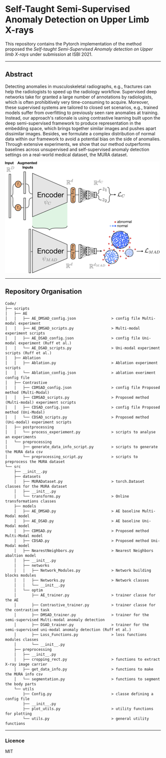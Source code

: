 # Self-Taught Semi-Supervised Anomaly Detection on Upper Limb X-rays

This repository contains the Pytorch implementation of the method proposed  the _Self-taught Semi-Supervised Anomaly detection on Upper limb X-rays_ under submission at ISBI 2021.

____
## Abstract

Detecting anomalies in musculoskeletal radiographs, e.g., fractures can help the radiologists to speed up the radiology workflow. Supervised deep networks take for granted a large number of annotations by radiologists, which is often prohibitively very time-consuming to acquire. Moreover, these supervised systems are tailored to closed set scenarios, e.g., trained models suffer from overfitting to previously seen rare anomalies at training. Instead, our approach's rationale is using contrastive learning built upon the deep semi-supervised framework to produce representation in the embedding space, which brings together similar images and pushes apart dissimilar images. Besides, we formulate a complex distribution of normal data within our framework to avoid a potential bias on the side of anomalies. Through extensive experiments, we show that our method outperforms baselines across unsupervised and self-supervised anomaly detection settings on a real-world medical dataset, the MURA dataset.

<img src="figure/architecture_network_CDMSAD.png" alt="method" width="500"/>

____
## Repository Organisation
```
Code/
├── scripts                                               
│   ├── AE                                      
│   │   ├── AE_DMSAD_config.json                > config file Multi-modal experiment
│   │   ├── AE_DMSAD_scripts.py                 > Multi-modal experiment scripts
│   │   ├── AE_DSAD_config.json                 > config file Uni-modal experiment (Ruff et al.)
│   │   └── AE_DSAD_scripts.py                  > Uni-modal experiment scripts (Ruff et al.)
│   ├── Ablation
│   │   ├── Ablation.py                         > Ablation experiment scripts         
│   │   └── Ablation_config.json                > ablation exeriment config file
│   ├── Contrastive                             
│   │   ├── CDMSAD_config.json                  > config file Proposed method (Multi-Modal)
│   │   ├── CDMSAD_scripts.py                   > Proposed method (Multi-modal) experiment scripts
│   │   ├── CDSAD_config.json                   > config file Proposed method (Uni-Modal)
│   │   └── CDSAD_scripts.py                    > Proposed method (Uni-modal) experiment scripts
│   ├── postprocessing
│   │   └── process_experiement.py              > scripts to analyse an experiments
│   └── preprocessing
│       ├── generate_data_info_script.py        > scripts to generate the MURA data csv
│       └── preprocessing_script.py             > scripts to preprocess the MURA dataset
└── src
    ├── __init__.py
    ├── datasets
    │   ├── MURADataset.py                      > torch.Dataset classes for the MURA dataset
    │   ├── __init__.py
    │   └── transforms.py                       > Online transformations classes
    ├── models
    │   ├── AE_DMSAD.py                         > AE baseline Multi-Modal model
    │   ├── AE_DSAD.py                          > AE baseline Uni-Modal model
    │   ├── CDMSAD.py                           > Proposed method Multi-Modal model
    │   ├── CDSAD.py                            > Proposed method Uni-Modal model
    │   ├── NearestNeighbors.py                 > Nearest Neighbors abaltion model
    │   ├── __init__.py
    │   ├── networks
    │   │   ├── Network_Modules.py              > Network building blocks modules
    │   │   ├── Networks.py                     > Network classes
    │   │   └── __init__.py
    │   └── optim
    │       ├── AE_trainer.py                   > trainer classe for the AE
    │       ├── Contrastive_trainer.py          > trainer classe for the contrastive task
    │       ├── DMSAD_trainer.py                > trainer for the semi-supervised Multi-modal anomaly detection
    │       ├── DSAD_trainer.py                 > trainer for the semi-supervised uni-modal anomaly detection (Ruff et al.)
    │       ├── Loss_Functions.py               > loss functions modules classes
    │       └── __init__.py
    ├── preprocessing
    │   ├── __init__.py
    │   ├── cropping_rect.py                    > functions to extract X-ray image carrier
    │   ├── get_data_info.py                    > functions to make the MURA info csv
    │   └── segmentation.py                     > functions to segment the body parts
    └── utils
        ├── Config.py                           > classe defining a config file
        ├── __init__.py
        ├── plot_utils.py                       > utility functions for plotting
        └── utils.py                            > general utility functions
```
----
### Licence
MIT
